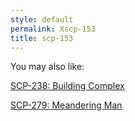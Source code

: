 ```yaml
---
style: default
permalink: Xscp-153
title: scp-153
---
```

You may also like:

[SCP-238: Building Complex](http://scp-wiki.net/scp-238)

[SCP-279: Meandering Man](http://scp-wiki.net/scp-279)
